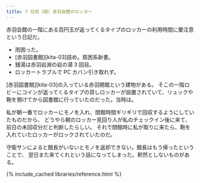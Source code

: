```yaml
---
title: 7 日目（雨）赤羽会館のロッカー
---
```


赤羽会館の一階にある百円玉が返ってくるタイプのロッカーの利用時間に要注意という日記だ。

* 雨困った。
* [赤羽図書館][kita-03]詰め。貧困系新書。
* 銭湯は赤羽岩淵の岩の湯 3 回目。
* ロッカートラブルで PC カバン引き取れず。

[赤羽図書館][kita-03]の入っている赤羽開館という建物がある。
そこの一階ロビーにコインが返ってくるタイプの貸しロッカーが設置されていて、リュックや鞄を預けてから図書館に行っていたのだった。当時は。

私が朝一番でロッカーにモノを入れ、閉館時間ギリギリで回収するようにしていたものだから、
どうやら朝のロッカー見回り人が私のチェックイン後に来て、前日の未回収分だと判断したらしい。
それで閉館時に私が取りに来たら、鞄を入れていたロッカーがロックされていたのだ。

守衛サンによると館長がいないとモノを返却できない。館長はもう帰ったということで、
翌日また来てくれという話になってしまった。釈然としないものがある。

{% include_cached libraries/reference.html %}
